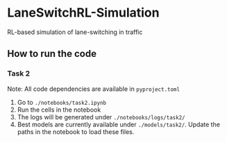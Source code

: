 # LaneSwitchRL-Simulation
RL-based simulation of lane-switching in traffic

## How to run the code

### Task 2
Note: All code dependencies are available in `pyproject.toml`

1. Go to `./notebooks/task2.ipynb`
2. Run the cells in the notebook
3. The logs will be generated under `./notebooks/logs/task2/`
4. Best models are currently available under `./models/task2/`. Update the paths in the notebook to load these files.